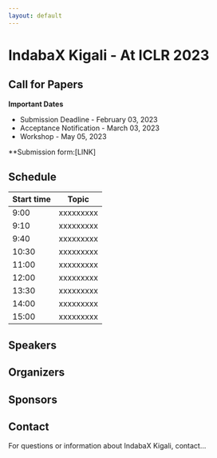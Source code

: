 ```yaml
---
layout: default
---
```

# IndabaX Kigali - At ICLR 2023

## Call for Papers
**Important Dates**
- Submission Deadline - February 03, 2023
- Acceptance Notification - March 03, 2023
- Workshop - May 05, 2023

**Submission form:[LINK]

## Schedule

| Start time | Topic                                                    |
| ---------- | -------------------------------------------------------- |
| 9:00       | xxxxxxxxx                      |
| 9:10       | xxxxxxxxx                                      |
| 9:40       | xxxxxxxxx |
| 10:30      | xxxxxxxxx            |
| 11:00      | xxxxxxxxx           |
| 12:00      | xxxxxxxxx                     |
| 13:30      | xxxxxxxxx                                      |
| 14:00      | xxxxxxxxx                                  |
| 15:00      | xxxxxxxxx            |

## Speakers


## Organizers 

## Sponsors

      
## Contact
For questions or information about IndabaX Kigali, contact...
